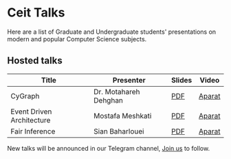 
# Ceit Talks
Here are a list of Graduate and Undergraduate students' presentations on modern and popular Computer Science subjects. 
## Hosted talks
|Title|Presenter|Slides|Video|
|--|--|--|--|
|CyGraph|Dr. Motahareh Dehghan| [PDF](https://github.com/CEIT-SSC/Talks/blob/master/slides/cygraph.pdf) | [Aparat](https://www.aparat.com/v/cTA7P?playlist=682772) |
|Event Driven Architecture|Mostafa Meshkati| [PDF](https://github.com/CEIT-SSC/Talks/blob/master/slides/event-driven.pdf) | [Aparat](https://www.aparat.com/v/YyL8Q) |
|Fair Inference|Sian Baharlouei| [PDF](https://github.com/CEIT-SSC/Talks/blob/master/slides/Renyi%20Fair%20Inference.pdf) | [Aparat](https://www.aparat.com/v/AZdaW) |


New talks will be announced in our Telegram channel, [Join us](https://t.me/ceit_ssc) to follow.

